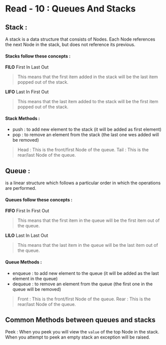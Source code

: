 # Read - 10 : Queues And Stacks

## Stack : 
A stack is a data structure that consists of Nodes. Each Node references the next Node in the stack, but does not reference its previous.

#### Stacks follow these concepts :
**FILO** First In Last Out
>This means that the first item added in the stack will be the last item popped out of the stack.

**LIFO** Last In First Out
>This means that the last item added to the stack will be the first item popped out of the stack.

#### Stack Methods :
* push : to add new element to the stack (it will be added as first element)
* pop : to remove an element from the stack (the last one wes added will be removed)

>Head : This is the front/first Node of the queue.
>Tail : This is the rear/last Node of the queue.
 

## Queue :
is a linear structure which follows a particular order in which the operations are performed. 

#### Queues follow these concepts : 
**FIFO** First In First Out
>This means that the first item in the queue will be the first item out of the queue.

**LILO** Last In Last Out
>This means that the last item in the queue will be the last item out of the queue.

#### Queue Methods : 
* enqueue : to add new element to the queue (it will be added as the last element in the queue)
* dequeue : to remove an element from the queue (the first one in the queue will be removed)

>Front : This is the front/first Node of the queue.
>Rear : This is the rear/last Node of the queue.

## **Common Methods between queues and stacks**
Peek : When you peek you will view the `value` of the top Node in the stack. When you attempt to peek an empty stack an exception will be raised.